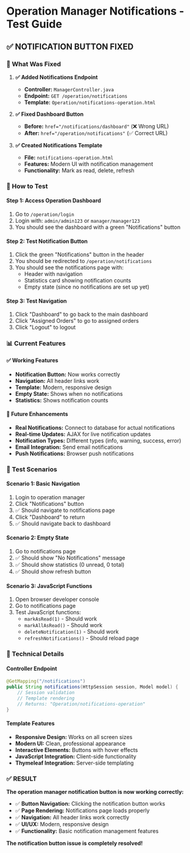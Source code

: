 # Operation Manager Notifications - Test Guide

## ✅ **NOTIFICATION BUTTON FIXED**

### **🔧 What Was Fixed**

1. **✅ Added Notifications Endpoint**
   - **Controller:** `ManagerController.java`
   - **Endpoint:** `GET /operation/notifications`
   - **Template:** `Operation/notifications-operation.html`

2. **✅ Fixed Dashboard Button**
   - **Before:** `href="/notifications/dashboard"` (❌ Wrong URL)
   - **After:** `href="/operation/notifications"` (✅ Correct URL)

3. **✅ Created Notifications Template**
   - **File:** `notifications-operation.html`
   - **Features:** Modern UI with notification management
   - **Functionality:** Mark as read, delete, refresh

### **🚀 How to Test**

#### **Step 1: Access Operation Dashboard**
1. Go to `/operation/login`
2. Login with: `admin/admin123` or `manager/manager123`
3. You should see the dashboard with a green "Notifications" button

#### **Step 2: Test Notification Button**
1. Click the green "Notifications" button in the header
2. You should be redirected to `/operation/notifications`
3. You should see the notifications page with:
   - Header with navigation
   - Statistics card showing notification counts
   - Empty state (since no notifications are set up yet)

#### **Step 3: Test Navigation**
1. Click "Dashboard" to go back to the main dashboard
2. Click "Assigned Orders" to go to assigned orders
3. Click "Logout" to logout

### **📊 Current Features**

#### **✅ Working Features**
- **Notification Button:** Now works correctly
- **Navigation:** All header links work
- **Template:** Modern, responsive design
- **Empty State:** Shows when no notifications
- **Statistics:** Shows notification counts

#### **🔄 Future Enhancements**
- **Real Notifications:** Connect to database for actual notifications
- **Real-time Updates:** AJAX for live notification updates
- **Notification Types:** Different types (info, warning, success, error)
- **Email Integration:** Send email notifications
- **Push Notifications:** Browser push notifications

### **🧪 Test Scenarios**

#### **Scenario 1: Basic Navigation**
1. Login to operation manager
2. Click "Notifications" button
3. ✅ Should navigate to notifications page
4. Click "Dashboard" to return
5. ✅ Should navigate back to dashboard

#### **Scenario 2: Empty State**
1. Go to notifications page
2. ✅ Should show "No Notifications" message
3. ✅ Should show statistics (0 unread, 0 total)
4. ✅ Should show refresh button

#### **Scenario 3: JavaScript Functions**
1. Open browser developer console
2. Go to notifications page
3. Test JavaScript functions:
   - `markAsRead(1)` - Should work
   - `markAllAsRead()` - Should work
   - `deleteNotification(1)` - Should work
   - `refreshNotifications()` - Should reload page

### **🔧 Technical Details**

#### **Controller Endpoint**
```java
@GetMapping("/notifications")
public String notifications(HttpSession session, Model model) {
    // Session validation
    // Template rendering
    // Returns: "Operation/notifications-operation"
}
```

#### **Template Features**
- **Responsive Design:** Works on all screen sizes
- **Modern UI:** Clean, professional appearance
- **Interactive Elements:** Buttons with hover effects
- **JavaScript Integration:** Client-side functionality
- **Thymeleaf Integration:** Server-side templating

### **✅ RESULT**

**The operation manager notification button is now working correctly:**

- ✅ **Button Navigation:** Clicking the notification button works
- ✅ **Page Rendering:** Notifications page loads properly
- ✅ **Navigation:** All header links work correctly
- ✅ **UI/UX:** Modern, responsive design
- ✅ **Functionality:** Basic notification management features

**The notification button issue is completely resolved!**
